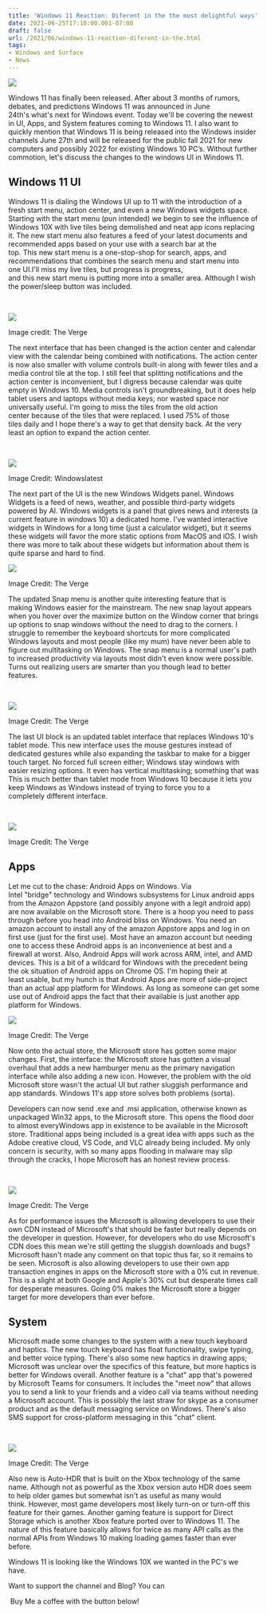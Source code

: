 ```yaml
---
title: 'Windows 11 Reaction: Diferent in the the most delightful ways'
date: 2021-06-25T17:10:00.001-07:00
draft: false
url: /2021/06/windows-11-reaction-diferent-in-the.html
tags: 
- Windows and Surface
- News
---
```


[![](https://1.bp.blogspot.com/-6zpscgn-ZvI/YNT5J1usomI/AAAAAAAAO2E/6AJoKtotjykwYLcqgGMvM9Yp7kQe46o_ACNcBGAsYHQ/s16000/OIF.jpg)](https://1.bp.blogspot.com/-6zpscgn-ZvI/YNT5J1usomI/AAAAAAAAO2E/6AJoKtotjykwYLcqgGMvM9Yp7kQe46o_ACNcBGAsYHQ/s474/OIF.jpg)

  

Windows 11 has finally been released. After about 3 months of rumors, debates, and predictions Windows 11 was announced in June 24th's what's next for Windows event. Today we'll be covering the newest in UI, Apps, and System features coming to Windows 11. I also want to quickly mention that Windows 11 is being released into the Windows insider channels June 27th and will be released for the public fall 2021 for new computers and possibly 2022 for existing Windows 10 PC’s. Without further commotion, let's discuss the changes to the windows UI in Windows 11. 

  

  
  

Windows 11 UI
-------------

Windows 11 is dialing the Windows UI up to 11 with the introduction of a fresh start menu, action center, and even a new Windows widgets space. Starting with the start menu (pun intended) we begin to see the influence of Windows 10X with live tiles being demolished and neat app icons replacing it. The new start menu also features a feed of your latest documents and recommended apps based on your use with a search bar at the top. This new start menu is a one-stop-shop for search, apps, and recommendations that combines the search menu and start menu into one UI.I'll miss my live tiles, but progress is progress, and this new start menu is putting more into a smaller area. Although I wish the power/sleep button was included. 

  
 

[![](https://lh3.googleusercontent.com/-ci-85-aQmUk/YNZuXD-Y92I/AAAAAAAAO2k/2PdKUtmD_JM0XWPEjfnvszOTlNJQal_AwCNcBGAsYHQ/s16000/image.png)](https://lh3.googleusercontent.com/-ci-85-aQmUk/YNZuXD-Y92I/AAAAAAAAO2k/2PdKUtmD_JM0XWPEjfnvszOTlNJQal_AwCNcBGAsYHQ/image.png)

Image credit: The Verge

  

  

The next interface that has been changed is the action center and calendar view with the calendar being combined with notifications. The action center is now also smaller with volume controls built-in along with fewer tiles and a media control tile at the top. I still feel that splitting notifications and the action center is inconvenient, but I digress because calendar was quite empty in Windows 10. Media controls isn't groundbreaking, but it does help tablet users and laptops without media keys; nor wasted space nor universally useful. I'm going to miss the tiles from the old action center because of the tiles that were replaced. I used 75% of those tiles daily and I hope there's a way to get that density back. At the very least an option to expand the action center. 

 

[![](https://lh3.googleusercontent.com/-IQK_HkDt27k/YNZuxPimF1I/AAAAAAAAO2s/uOGSlwVHIZsI6IxD9z8XI_nU4hbnUHHaACNcBGAsYHQ/s16000/image.png)](https://lh3.googleusercontent.com/-IQK_HkDt27k/YNZuxPimF1I/AAAAAAAAO2s/uOGSlwVHIZsI6IxD9z8XI_nU4hbnUHHaACNcBGAsYHQ/image.png)

Image Credit: Windowslatest

  

The next part of the UI is the new Windows Widgets panel. Windows Widgets is a feed of news, weather, and possible third-party widgets powered by AI. Windows widgets is a panel that gives news and interests (a current feature in windows 10) a dedicated home. I've wanted interactive widgets in Windows for a long time (just a calculator widget), but it seems these widgets will favor the more static options from MacOS and iOS. I wish there was more to talk about these widgets but information about them is quite sparse and hard to find. 

  

[![](https://lh3.googleusercontent.com/-SPj_hEt0vio/YNZu60JGTBI/AAAAAAAAO2w/mg6ZibzooBwxypySU3ToFhyw59PvrkNlACNcBGAsYHQ/s16000/image.png)](https://lh3.googleusercontent.com/-SPj_hEt0vio/YNZu60JGTBI/AAAAAAAAO2w/mg6ZibzooBwxypySU3ToFhyw59PvrkNlACNcBGAsYHQ/image.png)

Image Credit: The Verge

  

The updated Snap menu is another quite interesting feature that is making Windows easier for the mainstream. The new snap layout appears when you hover over the maximize button on the Window corner that brings up options to snap windows without the need to drag to the corners. I struggle to remember the keyboard shortcuts for more complicated Windows layouts and most people (like my mum) have never been able to figure out multitasking on Windows. The snap menu is a normal user's path to increased productivity via layouts most didn't even know were possible. Turns out realizing users are smarter than you though lead to better features. 

  
 

[![](https://lh3.googleusercontent.com/-SQHmaPdWy8I/YNZvTDjut_I/AAAAAAAAO28/V7aqT1vFmHI6ROac8WAb2_y2aKSK1ctqQCNcBGAsYHQ/s16000/image.png)](https://lh3.googleusercontent.com/-SQHmaPdWy8I/YNZvTDjut_I/AAAAAAAAO28/V7aqT1vFmHI6ROac8WAb2_y2aKSK1ctqQCNcBGAsYHQ/image.png)

Image Credit: The Verge

  

The last UI block is an updated tablet interface that replaces Windows 10's tablet mode. This new interface uses the mouse gestures instead of dedicated gestures while also expanding the taskbar to make for a bigger touch target. No forced full screen either; Windows stay windows with easier resizing options. It even has vertical multitasking; something that was This is much better than tablet mode from Windows 10 because it lets you keep Windows as Windows instead of trying to force you to a completely different interface. 

 

[![](https://lh3.googleusercontent.com/-eWTAuNmuNak/YNZvmO0fExI/AAAAAAAAO3E/5hr9asb3eAIGhWOQZjWYQN4FdnSSLIziQCNcBGAsYHQ/s16000/image.png)](https://lh3.googleusercontent.com/-eWTAuNmuNak/YNZvmO0fExI/AAAAAAAAO3E/5hr9asb3eAIGhWOQZjWYQN4FdnSSLIziQCNcBGAsYHQ/image.png)

Image Credit: The Verge

  

Apps
----

Let me cut to the chase: Android Apps on Windows. Via Intel "bridge" technology and Windows subsystems for Linux android apps from the Amazon Appstore (and possibly anyone with a legit android app) are now available on the Microsoft store. There is a hoop you need to pass through before you head into Android bliss on Windows. You need an amazon account to install any of the amazon Appstore apps and log in on first use (just for the first use). Most have an amazon account but needing one to access these Android apps is an inconvenience at best and a firewall at worst. Also, Android Apps will work across ARM, intel, and AMD devices. This is a bit of a wildcard for Windows with the precedent being the ok situation of Android apps on Chrome OS. I'm hoping their at least usable, but my hunch is that Android Apps are more of side-project than an actual app platform for Windows. As long as someone can get some use out of Android apps the fact that their available is just another app platform for Windows.

[![](https://lh3.googleusercontent.com/-VRD1Z-Yk_g8/YNZv1sQjaWI/AAAAAAAAO3M/bsJBMEg34xEFnq_p15BUq8XSBNv0m3J-ACNcBGAsYHQ/s16000/image.png)](https://lh3.googleusercontent.com/-VRD1Z-Yk_g8/YNZv1sQjaWI/AAAAAAAAO3M/bsJBMEg34xEFnq_p15BUq8XSBNv0m3J-ACNcBGAsYHQ/image.png)

Image Credit: The Verge

  
  

Now onto the actual store, the Microsoft store has gotten some major changes. First, the interface: the Microsoft store has gotten a visual overhaul that adds a new hamburger menu as the primary navigation interface while also adding a new icon. However, the problem with the old Microsoft store wasn't the actual UI but rather sluggish performance and app standards. Windows 11's app store solves both problems (sorta). 

  

Developers can now send .exe and .msi application, otherwise known as unpackaged Win32 apps, to the Microsoft store. This opens the flood door to almost everyWindows app in existence to be available in the Microsoft store. Traditional apps being included is a great idea with apps such as the Adobe creative cloud, VS Code, and VLC already being included. My only concern is security, with so many apps flooding in malware may slip through the cracks, I hope Microsoft has an honest review process. 

 

[![](https://lh3.googleusercontent.com/-OAOLdYMfspc/YNZwEjH8ipI/AAAAAAAAO3Q/tvbBCxw7vAcjBhPbRjvT_17k9-jlY9PtwCNcBGAsYHQ/s16000/image.png)](https://lh3.googleusercontent.com/-OAOLdYMfspc/YNZwEjH8ipI/AAAAAAAAO3Q/tvbBCxw7vAcjBhPbRjvT_17k9-jlY9PtwCNcBGAsYHQ/image.png)

Image Credit: The Verge

  

As for performance issues the Microsoft is allowing developers to use their own CDN instead of Microsoft's that should be faster but really depends on the developer in question. However, for developers who do use Microsoft's CDN does this mean we're still getting the sluggish downloads and bugs? Microsoft hasn't made any comment on that topic thus far, so it remains to be seen. Microsoft is also allowing developers to use their own app transaction engines in apps on the Microsoft store with a 0% cut in revenue. This is a slight at both Google and Apple's 30% cut but desperate times call for desperate measures. Going 0% makes the Microsoft store a bigger target for more developers than ever before. 

  

System
------

Microsoft made some changes to the system with a new touch keyboard and haptics. The new touch keyboard has float functionality, swipe typing, and better voice typing. There's also some new haptics in drawing apps; Microsoft was unclear over the specifics of this feature, but more haptics is better for Windows overall. Another feature is a "chat" app that's powered by Microsoft Teams for consumers. It includes the "meet now" that allows you to send a link to your friends and a video call via teams without needing a Microsoft account. This is possibly the last straw for skype as a consumer product and as the default messaging service on Windows. There's also SMS support for cross-platform messaging in this "chat" client. 

  
 

[![](https://lh3.googleusercontent.com/-9ZKoMJwTCIQ/YNZwLLhY0hI/AAAAAAAAO3Y/ZdMJ-UhPvcgZ14irNReA4ml99v82d5IbQCNcBGAsYHQ/s16000/image.png)](https://lh3.googleusercontent.com/-9ZKoMJwTCIQ/YNZwLLhY0hI/AAAAAAAAO3Y/ZdMJ-UhPvcgZ14irNReA4ml99v82d5IbQCNcBGAsYHQ/image.png)

Image Credit: The Verge

  

  

Also new is Auto-HDR that is built on the Xbox technology of the same name. Although not as powerful as the Xbox version auto HDR does seem to help older games but somewhat isn't as useful as many would think. However, most game developers most likely turn-on or turn-off this feature for their games. Another gaming feature is support for Direct Storage which is another Xbox feature ported over to Windows 11. The nature of this feature basically allows for twice as many API calls as the normal APIs from Windows 10 making loading games faster than ever before. 

  

  

Windows 11 is looking like the Windows 10X we wanted in the PC's we have. 

  

Want to support the channel and Blog? You can

  

 Buy Me a coffee with the button below!